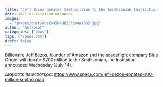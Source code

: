 ```yaml
---
title: "Jeff Bezos donates $200 million to the Smithsonian Institution ahead of Blue Origin launch"
date: 2021-07-15T21:08:01+00:00
images:
  - "images/post/ApsEvuSMkH83Ehcm4aXSs5.jpg"
author: "AstroBot"
categories: ["News"]
tags: ["space.com"]
draft: false
---
```


Billionaire Jeff Bezos, founder of Amazon and the spaceflight company Blue Origin, will donate $200 million to the Smithsonian, the Institution announced Wednesday (July 14). 

Διαβάστε περισσότερα: https://www.space.com/jeff-bezos-donates-200-million-smithsonian
